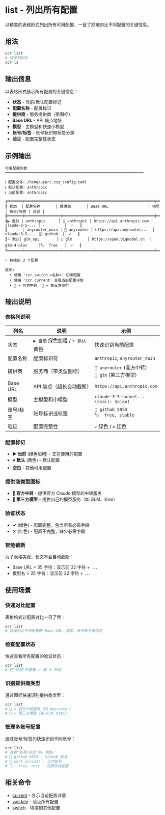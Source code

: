 # list - 列出所有配置

以精美的表格形式列出所有可用配置，一目了然地对比不同配置的关键信息。

## 用法

```bash
ccr list
# 或使用别名
ccr ls
```

## 输出信息

以表格形式展示所有配置的关键信息：

- **状态** - 当前/默认配置标记
- **配置名称** - 配置标识
- **提供商** - 服务提供商（带图标）
- **Base URL** - API 端点地址
- **模型** - 主模型和快速小模型
- **账号/标签** - 账号标识和标签分类
- **验证** - 配置完整性状态

## 示例输出

```
可用配置列表
═══════════════════════════════════════════════════════════════

ℹ 配置文件: /home/user/.ccs_config.toml
ℹ 默认配置: anthropic
ℹ 当前配置: anthropic

╔═══════╤════════════════╤══════════════╤═══════════════════════════╤════════════════╤═══════════╤══════╗
║ 状态  │ 配置名称       │ 提供商       │ Base URL                  │ 模型           │ 账号/标签 │ 验证 ║
╠═══════╪════════════════╪══════════════╪═══════════════════════════╪════════════════╪═══════════╪══════╣
║▶ 当前 │ anthropic      │ 🔄 anthropic │ https://api.anthropic.com │ claude-3-5-... │ -         │  ✓   ║
║       │ anyrouter_main │ 🔄 anyrouter │ https://api.anyrouter...  │ claude-3-5-... │👤 github..│  ✓   ║
║⭐ 默认│ glm_api        │ 🤖 glm       │ https://open.bigmodel.cn  │ glm-4-plus     │🏷️  free   │  ✓   ║
╚═══════╧════════════════╧══════════════╧═══════════════════════════╧════════════════╧═══════════╧══════╝

✓ 共找到 3 个配置

提示:
  • 使用 'ccr switch <名称>' 切换配置
  • 使用 'ccr current' 查看当前配置详情
  • 🔄 = 官方中转  🤖 = 第三方模型
```

## 输出说明

### 表格列说明

| 列名 | 说明 | 示例 |
|------|------|------|
| 状态 | `▶ 当前` 绿色加粗 / `⭐ 默认` 黄色 | 快速识别当前配置 |
| 配置名称 | 配置标识符 | `anthropic`, `anyrouter_main` |
| 提供商 | 服务商（带类型图标） | `🔄 anyrouter` (官方中转)<br>`🤖 glm` (第三方模型) |
| Base URL | API 端点（超长自动截断） | `https://api.anthropic.com` |
| 模型 | 主模型和小模型 | `claude-3-5-sonnet...`<br>`(small: haiku)` |
| 账号/标签 | 账号标识或标签 | `👤 github_5953`<br>`🏷️  free, stable` |
| 验证 | 配置完整性 | `✓` 绿色 / `✗` 红色 |

### 配置标记

- **▶ 当前** (绿色加粗) - 正在使用的配置
- **⭐ 默认** (黄色) - 默认配置
- **空白** - 其他可用配置

### 提供商类型图标

- **🔄 官方中转** - 提供官方 Claude 模型的中转服务
- **🤖 第三方模型** - 提供自己的模型服务（如 GLM、Kimi）

### 验证状态

- **✓** (绿色) - 配置完整，包含所有必需字段
- **✗** (红色) - 配置不完整，缺少必需字段

### 智能截断

为了表格美观，长文本会自动截断：
- Base URL > 35 字符：显示前 32 字符 + `...`
- 模型名 > 25 字符：显示前 22 字符 + `...`

## 使用场景

### 快速对比配置

表格格式让配置对比一目了然：

```bash
ccr list
# 快速对比不同配置的 Base URL、模型、账号等关键信息
```

### 检查配置状态

快速查看所有配置的验证状态：

```bash
ccr list
# 在"验证"列查看 ✓ 或 ✗ 标记
```

### 识别提供商类型

通过图标快速识别提供商类型：

```bash
ccr list
# 🔄 = 官方中转服务（如 Anyrouter）
# 🤖 = 第三方模型（如 GLM、Kimi）
```

### 管理多账号配置

通过账号/标签列快速识别不同账号：

```bash
ccr list
# 查看"账号/标签"列，例如：
# 👤 github_5953 - GitHub 账号
# 👤 work_account - 工作账号
# 🏷️  free, test - 免费测试配置
```

## 相关命令

- [current](./current) - 显示当前配置详情
- [validate](./validate) - 验证所有配置
- [switch](./switch) - 切换到其他配置
